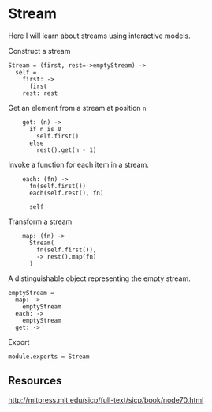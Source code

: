Stream
======

Here I will learn about streams using interactive models.

Construct a stream

    Stream = (first, rest=->emptyStream) ->
      self =
        first: ->
          first
        rest: rest

Get an element from a stream at position `n`

        get: (n) ->
          if n is 0
            self.first()
          else
            rest().get(n - 1)

Invoke a function for each item in a stream.

        each: (fn) ->
          fn(self.first())
          each(self.rest(), fn)
    
          self

Transform a stream

        map: (fn) ->
          Stream(
            fn(self.first()),
            -> rest().map(fn)
          )

A distinguishable object representing the empty stream.

    emptyStream =
      map: ->
        emptyStream
      each: ->
        emptyStream
      get: ->

Export

    module.exports = Stream

Resources
---------

http://mitpress.mit.edu/sicp/full-text/sicp/book/node70.html